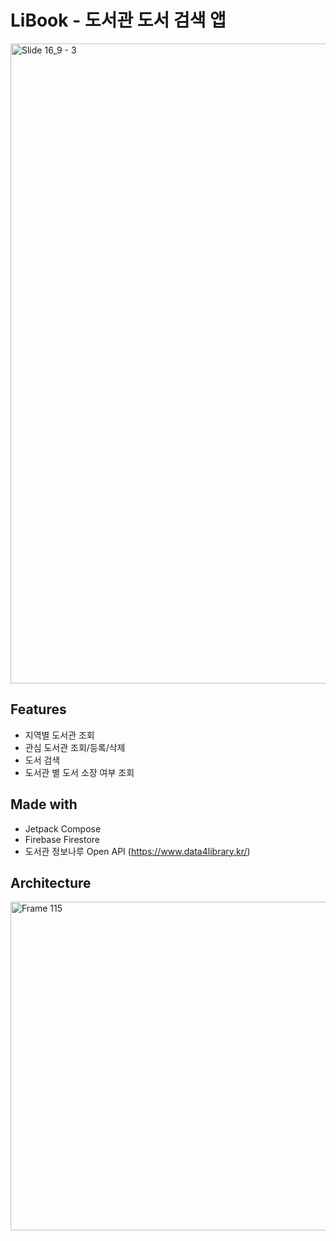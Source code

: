 # LiBook - 도서관 도서 검색 앱
<img width="1024" alt="Slide 16_9 - 3" src="https://github.com/user-attachments/assets/c790a47c-5a04-4ae1-ac4d-22af96738924" />

## Features
- 지역별 도서관 조회
- 관심 도서관 조회/등록/삭제
- 도서 검색
- 도서관 별 도서 소장 여부 조회

## Made with
- Jetpack Compose
- Firebase Firestore
- 도서관 정보나루 Open API (https://www.data4library.kr/)

## Architecture
<img width="526" alt="Frame 115" src="https://github.com/user-attachments/assets/dfcd59b6-4232-4388-94d2-7d9ef285dddb" />
